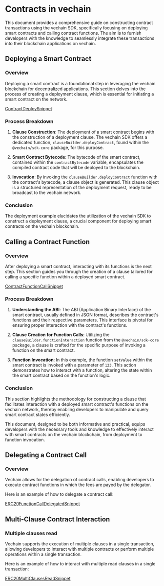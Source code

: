 # Contracts in vechain

This document provides a comprehensive guide on constructing contract transactions using the vechain SDK, specifically focusing on deploying smart contracts and calling contract functions. The aim is to furnish developers with the knowledge to seamlessly integrate these transactions into their blockchain applications on vechain.

## Deploying a Smart Contract

### Overview

Deploying a smart contract is a foundational step in leveraging the vechain blockchain for decentralized applications. This section delves into the process of creating a deployment clause, which is essential for initiating a smart contract on the network.

[ContractDeploySnippet](examples/contracts/contract-deploy.ts)

### Process Breakdown

1. **Clause Construction**: The deployment of a smart contract begins with the construction of a deployment clause. The vechain SDK offers a dedicated function, `clauseBuilder.deployContract`, found within the `@vechain/sdk-core` package, for this purpose.

2. **Smart Contract Bytecode**: The bytecode of the smart contract, contained within the `contractBytecode` variable, encapsulates the compiled contract code that will be deployed to the blockchain.

3. **Invocation**: By invoking the `clauseBuilder.deployContract` function with the contract's bytecode, a clause object is generated. This clause object is a structured representation of the deployment request, ready to be broadcast to the vechain network.

### Conclusion

The deployment example elucidates the utilization of the vechain SDK to construct a deployment clause, a crucial component for deploying smart contracts on the vechain blockchain.

## Calling a Contract Function

### Overview

After deploying a smart contract, interacting with its functions is the next step. This section guides you through the creation of a clause tailored for calling a specific function within a deployed smart contract.

[ContractFunctionCallSnippet](examples/contracts/contract-function-call.ts)

### Process Breakdown

1. **Understanding the ABI**: The ABI (Application Binary Interface) of the smart contract, usually defined in JSON format, describes the contract's functions and their respective parameters. This interface is pivotal for ensuring proper interaction with the contract's functions.

2. **Clause Creation for Function Calls**: Utilizing the `clauseBuilder.functionInteraction` function from the `@vechain/sdk-core` package, a clause is crafted for the specific purpose of invoking a function on the smart contract.

3. **Function Invocation**: In this example, the function `setValue` within the smart contract is invoked with a parameter of `123`. This action demonstrates how to interact with a function, altering the state within the smart contract based on the function's logic.

### Conclusion

This section highlights the methodology for constructing a clause that facilitates interaction with a deployed smart contract's functions on the vechain network, thereby enabling developers to manipulate and query smart contract states efficiently.

This document, designed to be both informative and practical, equips developers with the necessary tools and knowledge to effectively interact with smart contracts on the vechain blockchain, from deployment to function invocation.

## Delegating a Contract Call

### Overview

Vechain allows for the delegation of contract calls, enabling developers to execute contract functions in which the fees are payed by the delegator.

Here is an example of how to delegate a contract call:

[ERC20FunctionCallDelegatedSnippet](examples/contracts/contract-delegation-ERC20.ts)

## Multi-Clause Contract Interaction

### Multiple clauses read

Vechain supports the execution of multiple clauses in a single transaction, allowing developers to interact with multiple contracts or perform multiple operations within a single transaction.

Here is an example of how to interact with multiple read clauses in a single transaction:

[ERC20MultiClausesReadSnippet](examples/contracts/contract-create-ERC20-token.ts)